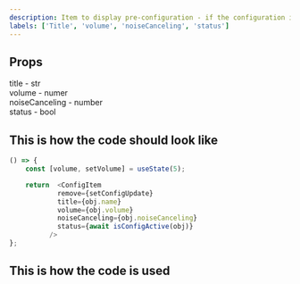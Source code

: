 ```yaml
---
description: Item to display pre-configuration - if the configuration is active or not and it's name
labels: ['Title', 'volume', 'noiseCanceling', 'status']
---
```


## Props
title - str <br />
volume - numer <br />
noiseCanceling - number <br />
status - bool <br />

## This is how the code should look like

```js
() => {
    const [volume, setVolume] = useState(5);

    return  <ConfigItem
            remove={setConfigUpdate}
            title={obj.name}
            volume={obj.volume}
            noiseCanceling={obj.noiseCanceling}
            status={await isConfigActive(obj)}
          />
};
```

## This is how the code is used


<!-- ```js live=true
() => {

};
``` -->

